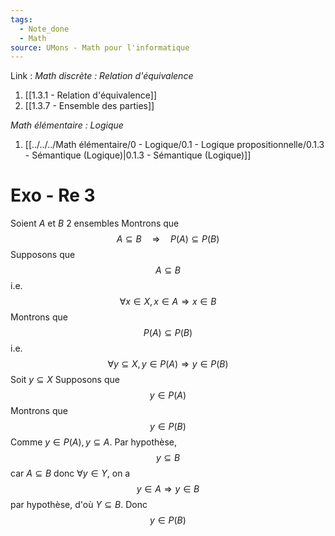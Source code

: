 ```yaml
---
tags:
  - Note_done
  - Math
source: UMons - Math pour l'informatique
---
```


Link :
_Math discrète : Relation d'équivalence_
1. [[1.3.1 - Relation d'équivalence]]
2. [[1.3.7 - Ensemble des parties]]

_Math élémentaire : Logique_
1. [[../../../Math élémentaire/0 - Logique/0.1 - Logique propositionnelle/0.1.3 - Sémantique (Logique)|0.1.3 - Sémantique (Logique)]]

# Exo - Re 3
Soient $A$ et $B$ 2 ensembles
Montrons que $$A\subseteq B\quad\Rightarrow\quad P(A)\subseteq P(B)$$ Supposons que $$A\subseteq B$$ i.e. $$\forall x\in X, x\in A\Rightarrow x\in B$$ Montrons que $$P(A)\subseteq P(B)$$ i.e. $$\forall y\subseteq X, y\in P(A)\Rightarrow y\in P(B)$$ Soit $y\subseteq X$ 
Supposons que $$y\in P(A)$$ Montrons que $$y\in P(B)$$ Comme $y\in P(A), y\subseteq A$. Par hypothèse, $$y\subseteq B$$ car $A\subseteq B$ donc $\forall y\in Y$, on a $$y\in A\Rightarrow y\in B$$ par hypothèse, d'où $Y\subseteq B$. Donc $$y\in P(B)$$